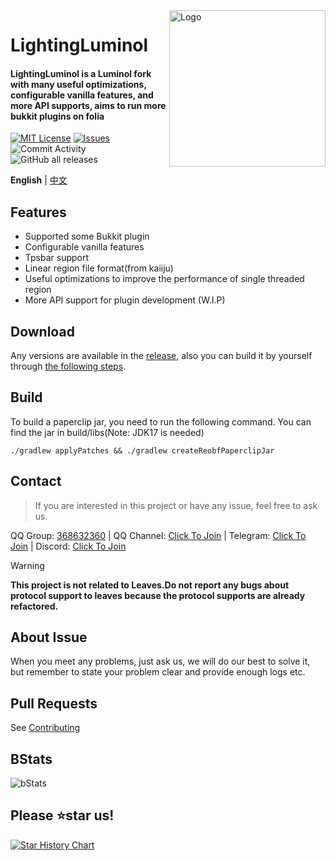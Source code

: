 <!-- [!CAUTION]
> Be aware that this project may have memory leakage issues and use with caution
-->
<img src="./public/image/LightingLuminol_LL方_白_字.png" alt="Logo" align="right" width="250">

# LightingLuminol

<h4>LightingLuminol is a Luminol fork with many useful optimizations, configurable vanilla features, and more API supports, aims to run more bukkit plugins on folia</h4>

[![MIT License](https://img.shields.io/github/license/LuminolMC/LightingLuminol?style=flat-square)](LICENSE)
[![Issues](https://img.shields.io/github/issues/LuminolMC/LightingLuminol?style=flat-square)](https://github.com/LuminolMC/Luminol/issues)
![Commit Activity](https://img.shields.io/github/commit-activity/w/LuminolMC/LightingLuminol?style=flat-square)
![GitHub all releases](https://img.shields.io/github/downloads/LuminolMC/LightingLuminol/total?style=flat-square)

**English** | [中文](./README.md)

## Features
 - Supported some Bukkit plugin
 - Configurable vanilla features
 - Tpsbar support
 - Linear region file format(from kaiiju)
 - Useful optimizations to improve the performance of single threaded region
 - More API support for plugin development (W.I.P)

## Download
Any versions are available in the [release](https://github.com/LuminolMC/LightingLuminol/releases), also you can build it by yourself through [the following steps](./README_EN.md#Build).

## Build
To build a paperclip jar, you need to run the following command. You can find the jar in build/libs(Note: JDK17 is needed)
 ```shell
 ./gradlew applyPatches && ./gradlew createReobfPaperclipJar
```
<!-- ## Using API
For gradle:
```kotlin
dependencies {
    compileOnly("me.earthme.luminol:luminol-api:1.20.4-R0.1-SNAPSHOT")
}
 ```
For maven
```xml
<dependency>
  <groupId>me.earthme.luminol</groupId>
  <artifactId>luminol-api</artifactId>
  <version>1.20.4-R0.1-SNAPSHOT</version>
</dependency> 
```-->

## Contact
> If you are interested in this project or have any issue, feel free to ask us.

QQ Group: [368632360](http://qm.qq.com/cgi-bin/qm/qr?_wv=1027&k=MfosKhcDd8Fdxn1MREuZ8Krbf9T6jiBC&authKey=3cm6qdHohON3gHnuD63FK4k07fIbrWnY4hdyq8OmELsfjMVP1kbFTJY9mRyM2Rkj&noverify=0&group_code=368632360) | QQ Channel: [Click To Join](https://pd.qq.com/s/eq9krf9j) | Telegram: [Click To Join](https://t.me/LuminolMC) | Discord: [Click To Join](https://discord.gg/5hgtU72w33)

> [!WARNING]
> **This project is not related to Leaves.Do not report any bugs about protocol support to leaves because the protocol supports are already refactored.**

## About Issue
When you meet any problems, just ask us, we will do our best to solve it, but remember to state your problem clear and provide enough logs etc.</br>

## Pull Requests
See [Contributing](./docs/CONTRIBUTING_EN.md)

## BStats
![bStats](https://bstats.org/signatures/server-implementation/Luminol.svg "bStats")

## Please ⭐star us!
<a href="https://star-history.com/#LuminolMC/Luminol&LuminolMC/LightingLuminol&Date">
  <picture>
    <source media="(prefers-color-scheme: dark)" srcset="https://api.star-history.com/svg?repos=LuminolMC/Luminol%2CLuminolMC/LightingLuminol&type=Date&theme=dark" />
    <source media="(prefers-color-scheme: light)" srcset="https://api.star-history.com/svg?repos=LuminolMC/Luminol%2CLuminolMC/LightingLuminol&type=Date" />
    <img alt="Star History Chart" src="https://api.star-history.com/svg?repos=LuminolMC/Luminol%2CLuminolMC/LightingLuminol&type=Date" />
  </picture>
</a>